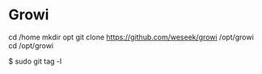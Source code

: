 # Growi

cd /home
mkdir opt
git clone https://github.com/weseek/growi /opt/growi
cd /opt/growi

$ sudo git tag -l
